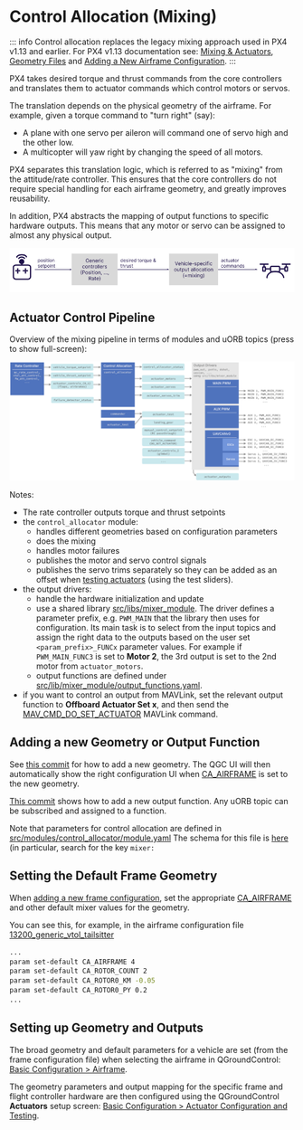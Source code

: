 # Control Allocation (Mixing)

::: info
Control allocation replaces the legacy mixing approach used in PX4 v1.13 and earlier.
For PX4 v1.13 documentation see: [Mixing & Actuators](https://docs.px4.io/v1.13/en/concept/mixing.html), [Geometry Files](https://docs.px4.io/v1.13/en/concept/geometry_files.html) and [Adding a New Airframe Configuration](https://docs.px4.io/v1.13/en/dev_airframes/adding_a_new_frame.html).
:::

PX4 takes desired torque and thrust commands from the core controllers and translates them to actuator commands which control motors or servos.

The translation depends on the physical geometry of the airframe.
For example, given a torque command to "turn right" (say):

- A plane with one servo per aileron will command one of servo high and the other low.
- A multicopter will yaw right by changing the speed of all motors.

PX4 separates this translation logic, which is referred to as "mixing" from the attitude/rate controller.
This ensures that the core controllers do not require special handling for each airframe geometry, and greatly improves reusability.

In addition, PX4 abstracts the mapping of output functions to specific hardware outputs.
This means that any motor or servo can be assigned to almost any physical output.

<!-- https://docs.google.com/drawings/d/1Li9YhTLc3yX6mGX0iSOfItHXvaUhevO2DRZwuxPQ1PI/edit -->

![Mixing Overview](../../assets/diagrams/mixing_overview.png)

## Actuator Control Pipeline

Overview of the mixing pipeline in terms of modules and uORB topics (press to show full-screen):

<!-- https://drive.google.com/file/d/1L2IoxsyB4GAWE-s82R_x42mVXW_IDlHP/view?usp=sharing -->

![Pipeline Overview](../../assets/concepts/control_allocation_pipeline.png)

Notes:

- The rate controller outputs torque and thrust setpoints
- the `control_allocator` module:
  - handles different geometries based on configuration parameters
  - does the mixing
  - handles motor failures
  - publishes the motor and servo control signals
  - publishes the servo trims separately so they can be added as an offset when [testing actuators](../config/actuators.md#actuator-testing) (using the test sliders).
- the output drivers:
  - handle the hardware initialization and update
  - use a shared library [src/libs/mixer_module](https://github.com/PX4/PX4-Autopilot/tree/main/src/lib/mixer_module).
    The driver defines a parameter prefix, e.g. `PWM_MAIN` that the library then uses for configuration.
    Its main task is to select from the input topics and assign the right data to the outputs based on the user set `<param_prefix>_FUNCx` parameter values.
    For example if `PWM_MAIN_FUNC3` is set to **Motor 2**, the 3rd output is set to the 2nd motor from `actuator_motors`.
  - output functions are defined under [src/lib/mixer_module/output_functions.yaml](https://github.com/PX4/PX4-Autopilot/tree/main/src/lib/mixer_module/output_functions.yaml).
- if you want to control an output from MAVLink, set the relevant output function to **Offboard Actuator Set x**, and then send the [MAV_CMD_DO_SET_ACTUATOR](https://mavlink.io/en/messages/common.html#MAV_CMD_DO_SET_ACTUATOR) MAVLink command.

## Adding a new Geometry or Output Function

See [this commit](https://github.com/PX4/PX4-Autopilot/commit/5cdb6fbd8e1352dcb94bd58918da405f8ff930d7) for how to add a new geometry.
The QGC UI will then automatically show the right configuration UI when [CA_AIRFRAME](../advanced_config/parameter_reference.md#CA_AIRFRAME) is set to the new geometry.

[This commit](https://github.com/PX4/PX4-Autopilot/commit/a65533b46986e32254b64b7c92469afb8178e370) shows how to add a new output function.
Any uORB topic can be subscribed and assigned to a function.

Note that parameters for control allocation are defined in [src/modules/control_allocator/module.yaml](https://github.com/PX4/PX4-Autopilot/blob/main/src/modules/control_allocator/module.yaml)
The schema for this file is [here](https://github.com/PX4/PX4-Autopilot/blob/main/validation/module_schema.yaml#L440=) (in particular, search for the key `mixer:`

## Setting the Default Frame Geometry

When [adding a new frame configuration](../dev_airframes/adding_a_new_frame.md), set the appropriate [CA_AIRFRAME](../advanced_config/parameter_reference.md#CA_AIRFRAME) and other default mixer values for the geometry.

You can see this, for example, in the airframe configuration file [13200_generic_vtol_tailsitter](https://github.com/PX4/PX4-Autopilot/blob/main/ROMFS/px4fmu_common/init.d/airframes/13200_generic_vtol_tailsitter)

```sh
...
param set-default CA_AIRFRAME 4
param set-default CA_ROTOR_COUNT 2
param set-default CA_ROTOR0_KM -0.05
param set-default CA_ROTOR0_PY 0.2
...
```

## Setting up Geometry and Outputs

The broad geometry and default parameters for a vehicle are set (from the frame configuration file) when selecting the airframe in QGroundControl: [Basic Configuration > Airframe](../config/airframe.md).

The geometry parameters and output mapping for the specific frame and flight controller hardware are then configured using the QGroundControl **Actuators** setup screen: [Basic Configuration > Actuator Configuration and Testing](../config/actuators.md).
